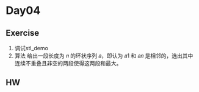 # Day04

## Exercise
1. 调试stl_demo
2. 算法 给出一段长度为 𝑛 的环状序列 𝑎，即认为 𝑎1 和 𝑎𝑛 是相邻的，选出其中连续不重叠且非空的两段使得这两段和最大。





## HW
